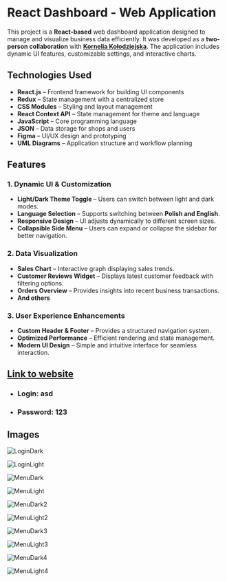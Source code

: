 # React Dashboard - Web Application

This project is a **React-based** web dashboard application designed to manage and visualize business data efficiently. It was developed as a **two-person collaboration** with [**Kornelia Kołodziejska**](https://github.com/kokolodziejska). The application includes dynamic UI features, customizable settings, and interactive charts.

## Technologies Used
- **React.js** – Frontend framework for building UI components
- **Redux** – State management with a centralized store
- **CSS Modules** – Styling and layout management
- **React Context API** – State management for theme and language
- **JavaScript** – Core programming language
- **JSON** – Data storage for shops and users
- **Figma** – UI/UX design and prototyping
- **UML Diagrams** – Application structure and workflow planning

## Features

### 1. Dynamic UI & Customization
- **Light/Dark Theme Toggle** – Users can switch between light and dark modes.
- **Language Selection** – Supports switching between **Polish and English**.
- **Responsive Design** – UI adjusts dynamically to different screen sizes.
- **Collapsible Side Menu** – Users can expand or collapse the sidebar for better navigation.

### 2. Data Visualization
- **Sales Chart** – Interactive graph displaying sales trends.
- **Customer Reviews Widget** – Displays latest customer feedback with filtering options.
- **Orders Overview** – Provides insights into recent business transactions.
- **And others**

### 3. User Experience Enhancements
- **Custom Header & Footer** – Provides a structured navigation system.
- **Optimized Performance** – Efficient rendering and state management.
- **Modern UI Design** – Simple and intuitive interface for seamless interaction.

## [Link to website](https://fwxwz9.csb.app/)
- ### Login: asd  
- ### Password: 123 

## Images

![LoginDark](https://raw.githubusercontent.com/minerbomb16/Pngs/refs/heads/main/Dashboard/LoginDark.png)

![LoginLight](https://raw.githubusercontent.com/minerbomb16/Pngs/refs/heads/main/Dashboard/LoginLight.png)

![MenuDark](https://raw.githubusercontent.com/minerbomb16/Pngs/refs/heads/main/Dashboard/MenuDark.png)

![MenuLight](https://raw.githubusercontent.com/minerbomb16/Pngs/refs/heads/main/Dashboard/MenuLight.png)

![MenuDark2](https://raw.githubusercontent.com/minerbomb16/Pngs/refs/heads/main/Dashboard/MenuDark2.png)

![MenuLight2](https://raw.githubusercontent.com/minerbomb16/Pngs/refs/heads/main/Dashboard/MenuLight2.png)

![MenuDark3](https://raw.githubusercontent.com/minerbomb16/Pngs/refs/heads/main/Dashboard/MenuDark3.png)

![MenuLight3](https://raw.githubusercontent.com/minerbomb16/Pngs/refs/heads/main/Dashboard/MenuLight3.png)

![MenuDark4](https://raw.githubusercontent.com/minerbomb16/Pngs/refs/heads/main/Dashboard/MenuDark4.png)

![MenuLight4](https://raw.githubusercontent.com/minerbomb16/Pngs/refs/heads/main/Dashboard/MenuLight4.png)